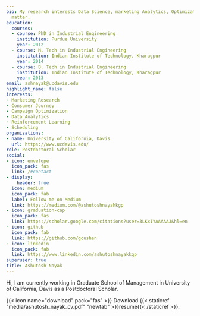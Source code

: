 ```yaml
---
bio: My research interests Data Science, marketing Analytics, Optimization and Simulation
  matter.
education:
  courses:
  - course: PhD in Industrial Engineering
    institution: Purdue University
    year: 2012
  - course: M. Tech in Industrial Engineering
    institution: Indian Institute of Technology, Kharagpur
    year: 2014
  - course: B. Tech in Industrial Engineering
    institution: Indian Institute of Technology, Kharagpur
    year: 2013
email: ashnayak@ucdavis.edu
highlight_name: false
interests:
- Marketing Research
- Consumer Journey
- Campaign Optimization
- Data Analytics
- Reinforcement Learning
- Scheduling
organizations:
- name: University of California, Davis
  url: https://www.ucdavis.edu/
role: Postdoctoral Scholar
social:
- icon: envelope
  icon_pack: fas
  link: /#contact
- display:
    header: true
  icon: medium
  icon_pack: fab
  label: Follow me on Medium
  link: https://medium.com/@ashutoshnayakkgp
- icon: graduation-cap
  icon_pack: fas
  link: https://scholar.google.com/citations?user=3LKxIYAAAAAJ&hl=en
- icon: github
  icon_pack: fab
  link: https://github.com/gcushen
- icon: linkedin
  icon_pack: fab
  link: https://www.linkedin.com/ashutoshnayakkgp
superuser: true
title: Ashutosh Nayak
---
```


Hi, I am currently working in Graduate School of Management in University of California, Davis as a Postdoctoral Scholar.

{{< icon name="download" pack="fas" >}} Download {{< staticref "media/ashutosh_nayak_cv.pdf" "newtab" >}}resumé{{< /staticref >}}.
